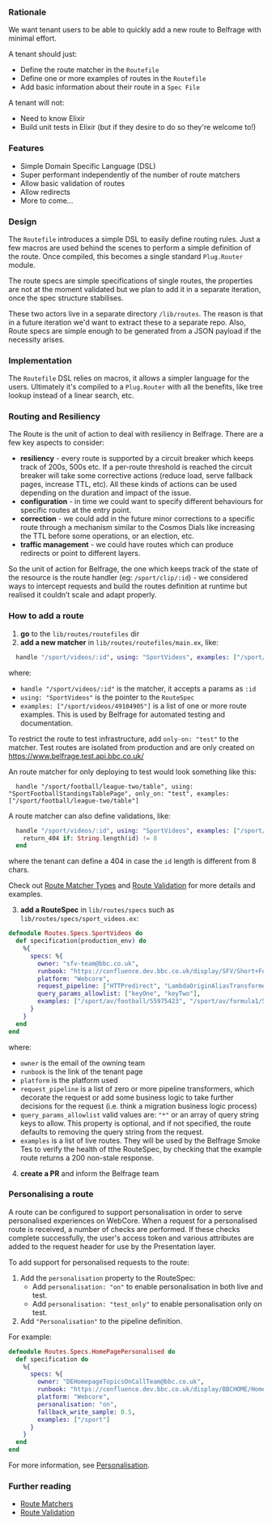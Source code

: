 ### Rationale

We want tenant users to be able to quickly add a new route to Belfrage with minimal effort.

A tenant should just:

- Define the route matcher in the `Routefile`
- Define one or more examples of routes in the `Routefile`
- Add basic information about their route in a `Spec File`

A tenant will not:

- Need to know Elixir
- Build unit tests in Elixir (but if they desire to do so they're welcome to!)

### Features

- Simple Domain Specific Language (DSL)
- Super performant independently of the number of route matchers
- Allow basic validation of routes
- Allow redirects
- More to come...

### Design

The `Routefile` introduces a simple DSL to easily define routing rules. Just a few macros are used behind the scenes to perform a simple definition of the route. Once compiled, this becomes a single standard `Plug.Router` module.

The route specs are simple specifications of single routes, the properties are not at the moment validated but we plan to add it in a separate iteration, once the spec structure stabilises.

These two actors live in a separate directory `/lib/routes`. The reason is that in a future iteration we'd want to extract these to a separate repo. Also, Route specs are simple enough to be generated from a JSON payload if the necessity arises.

### Implementation

The `Routefile` DSL relies on macros, it allows a simpler language for the users. Ultimately it's compiled to a `Plug.Router` with all the benefits, like tree lookup instead of a linear search, etc.

### Routing and Resiliency

The Route is the unit of action to deal with resiliency in Belfrage. There are a few key aspects to consider:

- **resiliency** - every route is supported by a circuit breaker which keeps track of 200s, 500s etc. If a per-route threshold is reached the circuit breaker will take some corrective actions (reduce load, serve fallback pages, increase TTL, etc). All these kinds of actions can be used depending on the duration and impact of the issue.
- **configuration** - in time we could want to specify different behaviours for specific routes at the entry point.
- **correction** - we could add in the future minor corrections to a specific route through a mechanism similar to the Cosmos Dials like increasing the TTL before some operations, or an election, etc.
- **traffic management** - we could have routes which can produce redirects or point to different layers.

So the unit of action for Belfrage, the one which keeps track of the state of the resource is the route handler (eg: `/sport/clip/:id`) - we considered ways to intercept requests and build the routes definition at runtime but realised it couldn’t scale and adapt properly.

### How to add a route

1. **go** to the `lib/routes/routefiles` dir
2. **add a new matcher** in `lib/routes/routefiles/main.ex`, like:

```elixir
  handle "/sport/videos/:id", using: "SportVideos", examples: ["/sport/videos/49104905"]
```

where:

- `handle "/sport/videos/:id"` is the matcher, it accepts a params as `:id`
- `using: "SportVideos"` is the pointer to the `RouteSpec`
- `examples: ["/sport/videos/49104905"]` is a list of one or more route examples. This is used by Belfrage for automated testing and documentation.

To restrict the route to test infrastructure, add `only-on: "test"` to the matcher. Test routes are isolated from production and are only created on https://www.belfrage.test.api.bbc.co.uk/

An route matcher for only deploying to test would look something like this:

```
  handle "/sport/football/league-two/table", using: "SportFootballStandingsTablePage", only_on: "test", examples: ["/sport/football/league-two/table"]
```

A route matcher can also define validations, like:

```elixir
  handle "/sport/videos/:id", using: "SportVideos", examples: ["/sport/videos/49104905"] do
    return_404 if: String.length(id) != 8
  end
```

where the tenant can define a 404 in case the `id` length is different from 8 chars.

Check out [Route Matcher Types](route-matcher-types.md) and [Route Validation](route-validation.md) for more details and examples.

3. **add a RouteSpec** in `lib/routes/specs` such as `lib/routes/specs/sport_videos.ex`:

```elixir
defmodule Routes.Specs.SportVideos do
  def specification(production_env) do
    %{
      specs: %{
        owner: "sfv-team@bbc.co.uk",
        runbook: "https://confluence.dev.bbc.co.uk/display/SFV/Short+Form+Video+Run+Book",
        platform: "Webcore",
        request_pipeline: ["HTTPredirect", "LambdaOriginAliasTransformer", "ReplayedTrafficTransformer"]
        query_params_allowlist: ["keyOne", "keyTwo"],
        examples: ["/sport/av/football/55975423", "/sport/av/formula1/55303534"],
      }
    }
  end
end
```

where:

- `owner` is the email of the owning team
- `runbook` is the link of the tenant page
- `platform` is the platform used
- `request_pipeline` is a list of zero or more pipeline transformers, which decorate the request or add some business logic to take further decisions for the request (i.e. think a migration business logic process)
- `query_params_allowlist` valid values are: `"*"` or an array of query string keys to allow. This property is optional, and if not specified, the route defaults to removing the query string from the request.
- `examples` is a list of live routes. They will be used by the Belfrage Smoke Tes to verify the health of tthe RouteSpec, by checking that the example route returns a 200 non-stale response.

4. **create a PR** and inform the Belfrage team

### Personalising a route

A route can be configured to support personalisation in order to serve personalised experiences on WebCore. When a request for a personalised route is received, a number of checks are performed. If these checks complete successfully, the user's access token and various attributes are added to the request header for use by the Presentation layer.

To add support for personalised requests to the route:

1. Add the `personalisation` property to the RouteSpec:
   - Add `personalisation: "on"` to enable personalisation in both live and test.
   - Add `personalisation: "test_only"` to enable personalisation only on test.
1. Add `"Personalisation"` to the pipeline definition.

For example:

```elixir
defmodule Routes.Specs.HomePagePersonalised do
  def specification do
    %{
      specs: %{
        owner: "DEHomepageTopicsOnCallTeam@bbc.co.uk",
        runbook: "https://confluence.dev.bbc.co.uk/display/BBCHOME/Homepage%20&%20Nations%20-%20WebCore%20-%20Runbook",
        platform: "Webcore",
        personalisation: "on",
        fallback_write_sample: 0.5,
        examples: ["/sport"]
      }
    }
  end
end
```

For more information, see [Personalisation](../personalisation.md).

### Further reading

- [Route Matchers](route-matcher-types.md)
- [Route Validation](route-validation.md)
